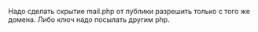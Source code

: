 Надо сделать скрытие mail.php от публики разрешить только с того же домена.
  Либо ключ надо посылать другим php.